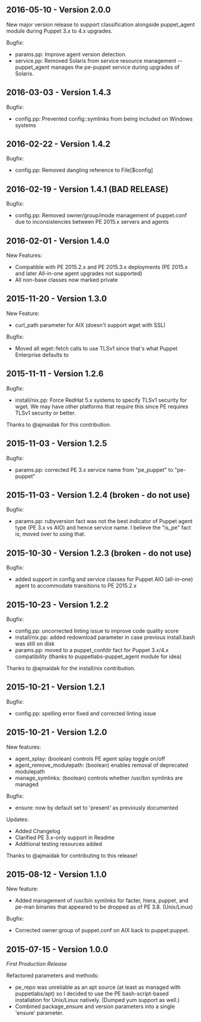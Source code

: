 ## 2016-05-10 - Version 2.0.0

New major version release to support classification alongside puppet_agent module during Puppet 3.x to 4.x upgrades.

Bugfix:
* params.pp: Improve agent version detection.
* service.pp: Removed Solaris from service resource management -- puppet_agent manages the pe-puppet service during upgrades of Solaris.

## 2016-03-03 - Version 1.4.3

Bugfix:
* config.pp: Prevented config::symlinks from being included on Windows systems

## 2016-02-22 - Version 1.4.2

Bugfix:
* config.pp: Removed dangling reference to File[$config]

## 2016-02-19 - Version 1.4.1 (BAD RELEASE)

Bugfix:
* config.pp: Removed owner/group/mode management of puppet.conf due to inconsistencies between PE 2015.x servers and agents

## 2016-02-01 - Version 1.4.0

New Features:
* Compatible with PE 2015.2.x and PE 2015.3.x deployments (PE 2015.x and later All-in-one agent upgrades not supported)
* All non-base classes now marked private

## 2015-11-20 - Version 1.3.0

New Feature:
* curl_path parameter for AIX (doesn't support wget with SSL)

Bugfix:
* Moved all wget::fetch calls to use TLSv1 since that's what Puppet Enterprise defaults to

## 2015-11-11 - Version 1.2.6

Bugfix:
* install/nix.pp: Force RedHat 5.x systems to specify TLSv1 security for wget.  We may have other platforms that require this since PE requires TLSv1 security or better.

Thanks to @ajmaidak for this contribution.

## 2015-11-03 - Version 1.2.5

Bugfix:
* params.pp: corrected PE 3.x service name from "pe_puppet" to "pe-puppet"

## 2015-11-03 - Version 1.2.4 (broken - do not use)

Bugfix:
* params.pp: rubyversion fact was not the best indicator of Puppet agent type (PE 3.x vs AIO) and hence service name.  I believe the "is_pe" fact is; moved over to using that.

## 2015-10-30 - Version 1.2.3 (broken - do not use)

Bugfix:
* added support in config and service classes for Puppet AIO (all-in-one) agent to accommodate transitions to PE 2015.2.x

## 2015-10-23 - Version 1.2.2

Bugfix:
* config.pp: uncorrected linting issue to improve code quality score
* install/nix.pp: added redownload parameter in case previous install.bash was still on disk
* params.pp: moved to a puppet_confdir fact for Puppet 3.x/4.x compatibility (thanks to puppetlabs-puppet_agent module for idea)

Thanks to @ajmaidak for the install/nix contribution.

## 2015-10-21 - Version 1.2.1

Bugfix:
* config.pp: spelling error fixed and corrected linting issue

## 2015-10-21 - Version 1.2.0

New features:
* agent_splay: (boolean) controls PE agent splay toggle on/off
* agent_remove_modulepath: (boolean) enables removal of deprecated modulepath
* manage_symlinks: (boolean) controls whether /usr/bin symlinks are managed

Bugfix:
* ensure: now by default set to 'present' as previously documented

Updates:
* Added Changelog
* Clarified PE 3.x-only support in Readme
* Additional testing resources added

Thanks to @ajmaidak for contributing to this release!

## 2015-08-12 - Version 1.1.0

New feature:
* Added management of /usr/bin symlinks for facter, hiera, puppet, and pe-man binaries that appeared to be dropped as of PE 3.8. (Unix/Linux)

Bugfix:
* Corrected owner:group of puppet.conf on AIX back to puppet:puppet.

## 2015-07-15 - Version 1.0.0

*First Production Release*

Refactored parameters and methods:
* pe_repo was unreliable as an apt source (at least as managed with puppetlabs/apt) so I decided to use the PE bash-script-based installation for Unix/Linux natively. (Dumped yum support as well.)
* Combined package_ensure and version parameters into a single 'ensure' parameter.
